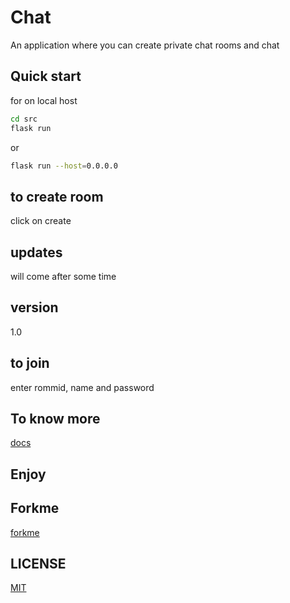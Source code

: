 # Chat
An application where you can create private chat rooms and chat
## Quick start
for on local host
```bash
cd src
flask run
```
or
```bash
flask run --host=0.0.0.0
```
## to create room
click on create

## updates
will come after some time

## version
1.0

## to join
  enter rommid, name and password
## To know more
[docs](https://github.com/vtarale/Chat/tree/main/docs)
## Enjoy
## Forkme
[forkme](https://github.com/vtarale/Chat)
## LICENSE
[MIT](https://github.com/vtarale/Chat/blob/main/LICENSE)

